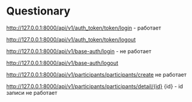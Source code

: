 # Questionary
http://127.0.0.1:8000/api/v1/auth_token/token/login - работает

http://127.0.0.1:8000/api/v1/auth_token/token/logout

http://127.0.0.1:8000/api/v1/base-auth/login - не работает

http://127.0.0.1:8000/api/v1/base-auth/logout

http://127.0.0.1:8000/api/v1/participants/participants/create не работает

http://127.0.0.1:8000/api/v1/participants/participants/detail/{id}    {id} - id записи   не работает
